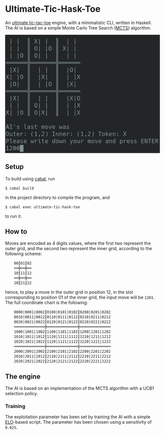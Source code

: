 # Ultimate-Tic-Hask-Toe

An [ultimate tic-tac-toe](https://en.wikipedia.org/wiki/Ultimate_tic-tac-toe)
engine, with a minimalistic CLI, written in Haskell. The AI is based on a simple
Monte Carlo Tree Search ([MCTS](https://en.wikipedia.org/wiki/Monte_Carlo_tree_search))
algorithm.

![CLI Preview](/img/Preview.png)

## Setup

To build using [cabal](https://www.haskell.org/cabal/index.html#install-upgrade),
run
```
$ cabal build
```
in the project directory to compile the program, and
```
$ cabal exec ultimate-tic-hask-toe
```
to run it.

## How to

Moves are encoded as 4 digits values, where the first two represent the outer
grid, and the second two represent the inner grid, according to the following
scheme:
```
    00║01║02
    ══╬══╬══
    10║11║12
    ══╬══╬══
    20║21║22
```
hence, to play a move in the outer grid in position 12,
in the slot corresponding to position 01 of the inner grid, the input move
will be `1201`.
The full coordinate chart is the following:
```
    0000|0001|0002║0100|0101|0102║0200|0201|0202
    0010|0011|0012║0110|0111|0112║0210|0211|0212
    0020|0021|0022║0120|0121|0122║0220|0221|0222
    ══════════════╬══════════════╬══════════════
    1000|1001|1002║1100|1101|1102║1200|1201|1202
    1010|1011|1012║1110|1111|1112║1210|1211|1212
    1020|1021|1022║1120|1121|1122║1220|1221|1222
    ══════════════╬══════════════╬══════════════
    2000|2001|2002║2100|2101|2102║2200|2201|2202
    2010|2011|2012║2110|2111|2112║2210|2211|2212
    2020|2021|2022║2120|2121|2122║2220|2221|2222
```

## The engine
The AI is based on an implementation of the MCTS algorithm with a UCB1
selection policy.

### Training

The exploitation parameter has been set by training the AI with a simple
[ELO](https://en.wikipedia.org/wiki/Elo_rating_system)-based script.
The parameter has been chosen using a sensitivity of `0.025`.
